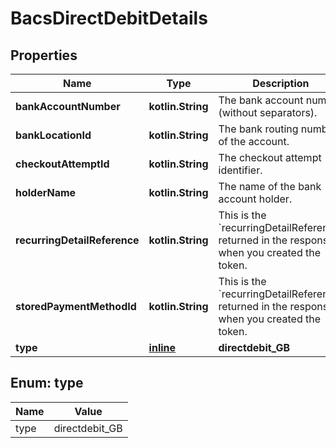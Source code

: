 
# BacsDirectDebitDetails

## Properties
Name | Type | Description | Notes
------------ | ------------- | ------------- | -------------
**bankAccountNumber** | **kotlin.String** | The bank account number (without separators). |  [optional]
**bankLocationId** | **kotlin.String** | The bank routing number of the account. |  [optional]
**checkoutAttemptId** | **kotlin.String** | The checkout attempt identifier. |  [optional]
**holderName** | **kotlin.String** | The name of the bank account holder. |  [optional]
**recurringDetailReference** | **kotlin.String** | This is the &#x60;recurringDetailReference&#x60; returned in the response when you created the token. |  [optional]
**storedPaymentMethodId** | **kotlin.String** | This is the &#x60;recurringDetailReference&#x60; returned in the response when you created the token. |  [optional]
**type** | [**inline**](#Type) | **directdebit_GB** |  [optional]


<a name="Type"></a>
## Enum: type
Name | Value
---- | -----
type | directdebit_GB




